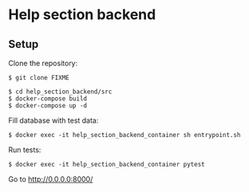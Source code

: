 # Help section backend

## Setup
Clone the repository:

    $ git clone FIXME

    $ cd help_section_backend/src
    $ docker-compose build
    $ docker-compose up -d

Fill database with test data:

    $ docker exec -it help_section_backend_container sh entrypoint.sh

Run tests:

    $ docker exec -it help_section_backend_container pytest 


Go to http://0.0.0.0:8000/
